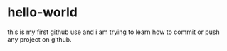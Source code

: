 # hello-world
this is my first github use and i am trying to learn how to commit or push any project on github.
